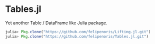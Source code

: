 # Tables.jl

Yet another Table / DataFrame like Julia package.

```julia
julia> Pkg.clone("https://github.com/felipenoris/Lifting.jl.git")
julia> Pkg.clone("https://github.com/felipenoris/Tables.jl.git")
```
